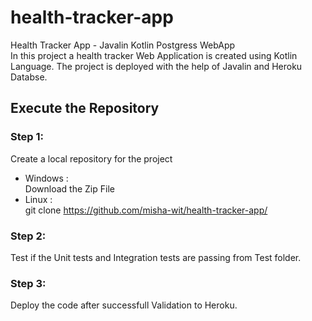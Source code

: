 # health-tracker-app
Health Tracker App - Javalin Kotlin Postgress WebApp   
In this project a health tracker Web Application is created using Kotlin Language. The project is deployed with the help of Javalin and Heroku Databse. 
## Execute the Repository
### Step 1:
Create a local repository for the project
* Windows :   
Download the Zip File
* Linux :   
git clone https://github.com/misha-wit/health-tracker-app/
### Step 2:
Test if the Unit tests and Integration tests are passing from Test folder.

### Step 3:
Deploy the code after successfull Validation to Heroku. 
